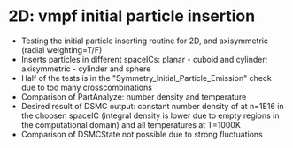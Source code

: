 # 2D: vmpf initial particle insertion
* Testing the initial particle inserting routine for 2D, and axisymmetric (radial weighting=T/F)
* Inserts particles in different spaceICs: planar - cuboid and cylinder; axisymmetric - cylinder and sphere
* Half of the tests is in the "Symmetry_Initial_Particle_Emission" check due to too many crosscombinations
* Comparison of PartAnalyze: number density and temperature
* Desired result of DSMC output: constant number density of at n=1E16 in the choosen spaceIC (integral density is lower due to empty regions in the computational domain) and all temperatures at T=1000K
* Comparison of DSMCState not possible due to strong fluctuations
